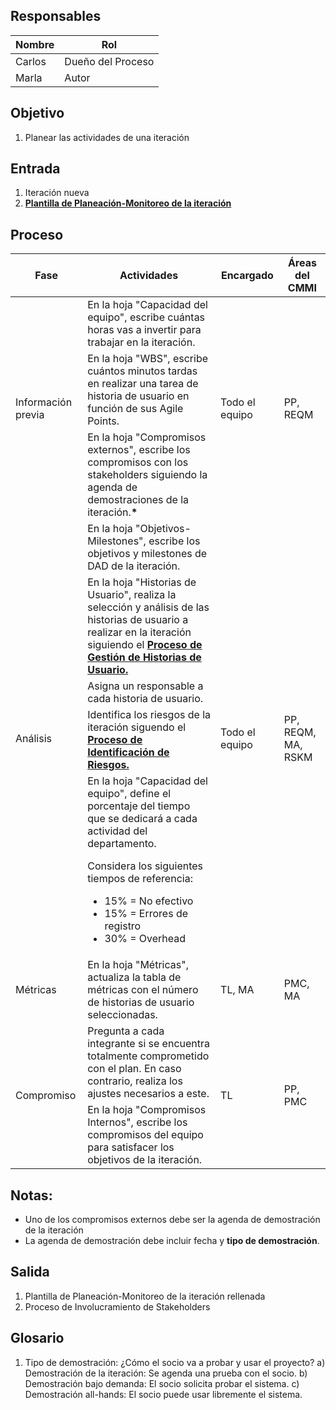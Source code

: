 ## Responsables
| Nombre    | Rol               |
| --------- | ----------------- |
| Carlos    | Dueño del Proceso |
| Marla     | Autor             |

## Objetivo
1. Planear las actividades de una iteración

## Entrada 
1. Iteración nueva
2. [**Plantilla de Planeación-Monitoreo de la iteración**](https://docs.google.com/spreadsheets/d/1LJBa3L4L6kyVMiC2n8WxKfYz4tH5eatCR0WTTe5kJVw/edit#gid=1457739545)


## Proceso 
<table>
  <thead>
    <tr>
      <th>Fase</th>
      <th>Actividades</th>
      <th>Encargado</th>
      <th>Áreas del CMMI</th>
    </tr>
  </thead>
  <tbody>
    <tr>
      <td rowspan="3">Información previa</td>
      <td>En la hoja "Capacidad del equipo", escribe cuántas horas vas a invertir para trabajar en la iteración.</td>
      <td rowspan="3">Todo el equipo</td>
      <td rowspan="3">PP, REQM</td>
    </tr>
    <tr>
      <td>En la hoja "WBS", escribe cuántos minutos tardas en realizar una tarea de historia de usuario en función de sus Agile Points.</td>
    </tr>
    <tr>
    <td>En la hoja "Compromisos externos", escribe los compromisos con los stakeholders siguiendo la agenda de demostraciones de la iteración.<strong>*</strong></td>
    </tr>
    <tr>
      <td rowspan="5">Análisis</td>
      <td>En la hoja "Objetivos-Milestones", escribe los objetivos y milestones de DAD de la iteración. </td>
      <td rowspan="5">Todo el equipo</td>
      <td rowspan="5">PP, REQM, MA, RSKM</td>
    </tr>
    <tr>
    <td>En la hoja "Historias de Usuario", realiza la selección y análisis de las historias de usuario a realizar en la iteración siguiendo el <strong><a href="">Proceso de Gestión de Historias de Usuario.</a></strong></td>
    </tr>
    <tr>
    <td>Asigna un responsable a cada historia de usuario.</td>
    </tr>
    <tr>
    <td>Identifica los riesgos de la iteración siguendo el <strong><a href="https://github.com/novaDepto/Nova/wiki/Proceso-de-identificación-de-riesgos">Proceso de Identificación de Riesgos.</a></strong></td>
    </tr>
    <tr>
    <td>En la hoja "Capacidad del equipo", define el porcentaje del tiempo que se dedicará a cada actividad del departamento. 
    <p>Considera los siguientes tiempos de referencia:</p>
    <ul>
        <li>15% = No efectivo</li>
        <li>15% = Errores de registro</li>
        <li>30% = Overhead</li>
    </ul>
    </tr>
    <tr>
      <td>Métricas</td>
      <td>En la hoja "Métricas", actualiza la tabla de métricas con el número de historias de usuario seleccionadas.
      <td>TL, MA</td>
      <td>PMC, MA</td>
    </tr>
    <tr>
      <td rowspan="2">Compromiso</td>
      <td>
      Pregunta a cada integrante si se encuentra totalmente comprometido con el plan. En caso contrario, realiza los ajustes necesarios a este.</td>
      <td rowspan="2">TL</td>
      <td rowspan="2">PP, PMC</td>
    </tr>
    <tr>
      <td>
      En la hoja "Compromisos Internos", escribe los compromisos del equipo para satisfacer los objetivos de la iteración.</td>
    </tr>
  </tbody>
</table>

## Notas:
* Uno de los compromisos externos debe ser la agenda de demostración de la iteración 
* La agenda de demostración debe incluir fecha y **tipo de demostración**.


## Salida
1. Plantilla de Planeación-Monitoreo de la iteración rellenada
2. Proceso de Involucramiento de Stakeholders 

## Glosario
1. Tipo de demostración: ¿Cómo el socio va a probar y usar el proyecto?
a) Demostración de la iteración: Se agenda una prueba con el socio.
b) Demostración bajo demanda: El socio solicita probar el sistema.
c) Demostración all-hands: El socio puede usar libremente el sistema.





